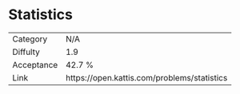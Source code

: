 # Statistics

<table>
    <tr>
        <td>Category</td>
        <td>N/A</td>
    </tr>
    <tr>
        <td>Diffulty</td>
        <td>1.9</td>
    </tr>
    <tr>
        <td>Acceptance</td>
        <td>42.7 %</td>
    </tr>
    <tr>
        <td>Link</td>
        <td>https://open.kattis.com/problems/statistics</td>
    </tr>
</table>